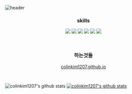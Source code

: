 <!--
**colinkim1207/colinkim1207** is a ✨ _special_ ✨ repository because its `README.md` (this file) appears on your GitHub profile.

Here are some ideas to get you started:

- 🔭 I’m currently working on ...
- 🌱 I’m currently learning ...
- 👯 I’m looking to collaborate on ...
- 🤔 I’m looking for help with ...
- 💬 Ask me about ...
- 📫 How to reach me: ...
- 😄 Pronouns: ...
- ⚡ Fun fact: ...
-->
![header](https://capsule-render.vercel.app/api?type=soft&color=auto&height=100&text=Hi%20there%20👋&fontSize=30&animation=twinkling)
<h3 align="center">skills</h3>
<p align="center">
<img src="https://img.shields.io/badge/C%2B%2B-00599C?style=flat-square&amp;logo=C%2B%2B&amp;logoColor=white">
<img src="https://img.shields.io/badge/C-A8B9CC?style=flat-square&amp;logo=C&amp;logoColor=white">
<img src="https://img.shields.io/badge/Python-3766AB?style=flat-square&amp;logo=Python&amp;logoColor=white">
<img src="https://img.shields.io/badge/HTML5-E34F26?style=flat-square&amp;logo=HTML5&amp;logoColor=white">
<img src="https://img.shields.io/badge/CSS3-1572B6?style=flat-square&amp;logo=CSS3&amp;logoColor=white">
<img src="https://img.shields.io/badge/JavaScript-F7DF1E?style=flat-square&amp;logo=JavaScript&amp;logoColor=white">
</p>
<br>
<h3 align="center">하는것들</h3>
<p align="center">
<a href="https://colinkim1207.github.io">colinkim1207.github.io</a>
</p>
<br>

![colinkim1207's github stats](https://github-readme-stats.vercel.app/api?username=colinkim1207&show_icons=true)
[![colinkim1207's github stats](https://github-readme-stats.vercel.app/api/top-langs/?username=colinkim1207&show_icons=true&hide_border=true&title_color=004386&icon_color=004386&layout=compact)](https://github.com/colinkim1207)
